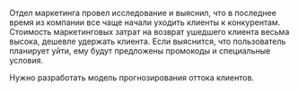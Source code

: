 Отдел маркетинга провел исследование и выяснил, что в последнее время из компании все чаще начали уходить клиенты к конкурентам.
Стоимость маркетинговых затрат на возврат ушедшего клиента весьма высока, дешевле удержать клиента. Если выяснится, что пользователь планирует уйти, ему будут предложены промокоды и специальные условия. 

Нужно разработать модель прогнозирования оттока клиентов.
